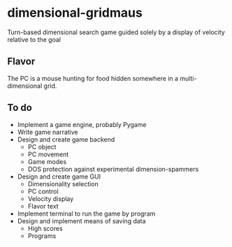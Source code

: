 # dimensional-gridmaus

Turn-based dimensional search game guided solely by a display of velocity relative to the goal

## Flavor

The PC is a mouse hunting for food hidden somewhere in a multi-dimensional grid.

## To do

* Implement a game engine, probably Pygame
* Write game narrative
* Design and create game backend
  * PC object
  * PC movement
  * Game modes
  * DOS protection against experimental dimension-spammers
* Design and create game GUI
  * Dimensionality selection
  * PC control
  * Velocity display
  * Flavor text
* Implement terminal to run the game by program
* Design and implement means of saving data
  * High scores
  * Programs
